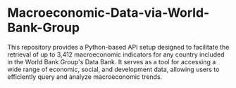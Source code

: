 # Macroeconomic-Data-via-World-Bank-Group
This repository provides a Python-based API setup designed to facilitate the retrieval of up to 3,412 macroeconomic indicators for any country included in the World Bank Group's Data Bank. It serves as a tool for accessing a wide range of economic, social, and development data, allowing users to efficiently query and analyze macroeconomic trends.
